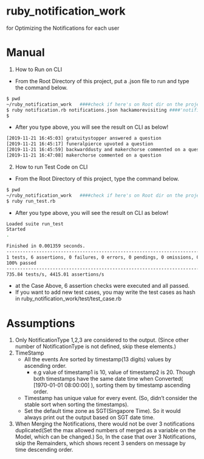 # ruby_notification_work
for Optimizing the Notifications for each user

# Manual
1. How to Run on CLI 
  - From the Root Directory of this project, put a .json file to run and type the command below.
  ```bash
  $ pwd
  ~/ruby_notification_work   ####check if here's on Root dir on the project. 
  $ ruby notification.rb notifications.json hackamorevisiting ####'notification.json': input file name, 'hackamorevisiting': user_id to get
  $ 
  ```
  - After you type above, you will see the result on CLI as below! 
  ```bash
  [2019-11-21 16:45:03] gratuitystopper answered a question
  [2019-11-21 16:45:17] funeralpierce upvoted a question
  [2019-11-21 16:45:59] backwarddusty and makerchorse commented on a question
  [2019-11-21 16:47:08] makerchorse commented on a question
  ```
  
2. How to run Test Code on CLI
  - From the Root Directory of this project, type the command below. 
  ```bash
  $ pwd
  ~/ruby_notification_work   ####check if here's on Root dir on the project. 
  $ ruby run_test.rb
  ```
  
  - After you type above, you will see the result on CLI as below!
  ```bash
  Loaded suite run_test
  Started
  .

  Finished in 0.001359 seconds.
  --------------------------------------------------------------------------------------------------------------------
  1 tests, 6 assertions, 0 failures, 0 errors, 0 pendings, 0 omissions, 0 notifications
  100% passed
  --------------------------------------------------------------------------------------------------------------------
  735.84 tests/s, 4415.01 assertions/s
  ```
  - at the Case Above, 6 assertion checks were executed and all passed. 
  - If you want to add new test cases, you may write the test cases as hash in ruby_notification_work/test/test_case.rb


# Assumptions 

1. Only NotificationType 1,2,3 are considered to the output. (Since other number of NotificationType is not defined, skip these elements.)   
2. TimeStamp 
    * All the events Are sorted by timestamp(13 digits) values by ascending order. 
        * e.g  value of timestamp1 is 10, value of  timestamp2 is 20. Though both timestamps have the same date time when Converted( [1970-01-01 08:00:00] ), sorting them by timestamp ascending order.
    * Timestamp has unique value for every event. (So, didn’t consider the stable sort when sorting the timestamps).
    * Set the default time zone as SGT(Singapore Time). So it would always print out the output based on SGT date time. 
3. When Merging the Notifications, there would not be over 3 notifications duplicated(Set the max allowed numbers of merged as a variable on the Model, which can be changed.) So, In the case that over 3 Notifications, skip the Remainders, which shows recent 3 senders on message by time descending order. 
